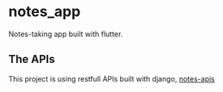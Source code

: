 # notes_app

Notes-taking app built with flutter.

## The APIs

This project is using restfull APIs built with django, [notes-apis](https://github.com/omer358/Notes-APIs)
